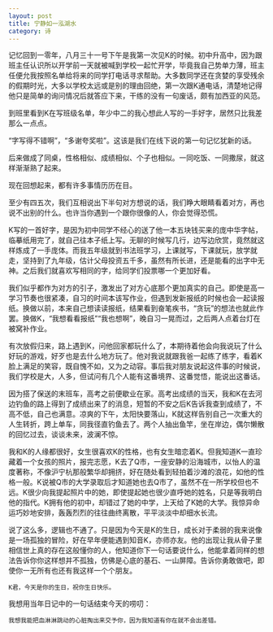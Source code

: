 ```yaml
---
layout: post
title: 宁静如一泓湖水
category: 诗
---
```


记忆回到一零年，八月三十一号下午是我第一次见K的时候。初中升高中，因为跟班主任认识所以开学前一天就被喊到学校一起忙开学，毕竟我自己势单力薄，班主任便允我按照名单给将来的同学打电话寻求帮助。大多数同学还在贪婪的享受残余的假期时光，大多以学校太远或是别的理由回绝，第一次跟K通电话，清楚地记得他只是简单的询问情况后就答应下来，干练的没有一句废话，颇有加西亚的风范。

到班里看到K在写班级名单，年少中二的我心想此人写的一手好字，居然只比我差那么一点点。

“字写得不错啊”，“多谢夸奖啦”。这该是我们在线下说的第一句记忆犹新的话。

后来做成了同桌，性格相似、成绩相似、个子也相似。一同吃饭、一同撒尿，就这样渐渐熟了起来。

现在回想起来，都有许多事情历历在目。

至少有四五次，我们互相说出下半句对方想说的话，我们睁大眼睛看着对方，再也说不出别的什么。也许当你遇到一个跟你很像的人，你会觉得恐慌。

K写的一首好字，是因为初中同学不经心的送了他一本五块钱买来的庞中华字帖，临摹纸用完了，就自己往本子纸上写。无聊的时候写几行，边写边欣赏，竟然就这样炼成了一手庞体。而我五年级就到书法班学习，上课就写，下课就玩，放学就走，坚持到了九年级，估计父母投资五千多，虽然有所长进，还是能看的出字中无神。之后我们就喜欢写相同的字，给同学们投票哪一个更加好看。

我们似乎都作为对方的引子，激发出了对方心底那个更加真实的自己。即使是高一学习节奏也很紧凑，自习的时间本该写作业，但遇到发新报纸的时候也会一起读报纸。换做以前，本来自己想读读报纸，结果看到奋笔疾书，“贪玩”的想法也就此作罢。换做K，“我想看看报纸”“我也想啊”，晚自习一晃而过，之后两人点着台灯在被窝补作业。

有次放假归来，路上遇到K，问他回家都玩什么了，本期待着他会向我说玩了什么好玩的游戏，好歹也是去什么地方玩了。他对我说就跟我爸一起练了练字，看着K脸上满足的笑容，既自愧不如，又为之动容。事后我对朋友说起这件事的时候说，我们学校是大，人多，但试问有几个人能有这番境界、这番觉悟，能说出这番话。

因为搭了保送的末班车，高考之前便歇业在家。高考出成绩的当天，我和K在去河边钓鱼的路上得到了成绩出来了的消息，短暂的不安之后K告诉我查到成绩了，不高不低，自己也满意。凉爽的下午，太阳快要落山，K就这样告别自己一次重大的人生转折，跨上单车，同我径直钓鱼去了。两个人抽出鱼竿，坐在岸边，偶尔懒散的回忆过去，谈谈未来，波澜不惊。

我和K的人缘都很好，女生很喜欢K的性格，也有女生暗恋着K。但我知道K一直珍藏着一个女孩的照片，报完志愿，K去了Q市，一座安静的沿海城市，以怡人的温度著称，不像沪宁杭那般繁华却拥挤，好在随处看到轻拍着沙滩的浪花，如他的性格一般。K说被Q市的大学录取后才知道她也去Q市了，虽然不在一所学校但也不远。K很少向我提起照片中的她，即使提起她也很少直呼她的姓名，只是等我明白他的指代。K拥有他的初中，却错过了她的中学，上天给了K她的大学。我惊异命运巧妙地安排，轰轰烈烈的往往曲终离散，平平淡淡中却细水长流。

说了这么多，逻辑也不通了。只是因为今天是K的生日，成长对于柔弱的我来说像是一场孤独的冒险，好在早年便能遇到知音K，亦师亦友。他的出现让我从骨子里相信世上真的存在这般懂你的人，他知道你下一句话要说什么，他能拿着同样的想法告诉你你这样想并不孤独，仿佛是心底的基石、一山屏障。告诉你勇敢做吧，即使你一无所有也还有我这样一个个朋友。

	K君，今天是你的生日，祝你生日快乐。

我想用当年日记中的一句话结束今天的唠叨：

	我想我能把血淋淋跳动的心脏掏出来交予你，因为我知道有你在就不会出差错。

